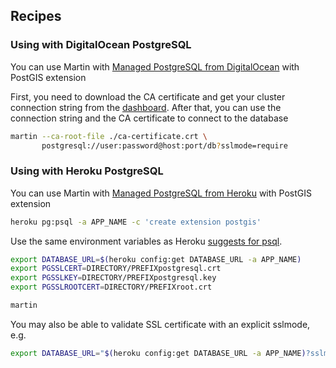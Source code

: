 ## Recipes

### Using with DigitalOcean PostgreSQL

You can use Martin
with [Managed PostgreSQL from DigitalOcean](https://www.digitalocean.com/products/managed-databases-postgresql/) with
PostGIS extension

First, you need to download the CA certificate and get your cluster connection string from
the [dashboard](https://cloud.digitalocean.com/databases). After that, you can use the connection string and the CA
certificate to connect to the database

```bash
martin --ca-root-file ./ca-certificate.crt \
       postgresql://user:password@host:port/db?sslmode=require
```

### Using with Heroku PostgreSQL

You can use Martin with [Managed PostgreSQL from Heroku](https://www.heroku.com/postgres) with PostGIS extension

```bash
heroku pg:psql -a APP_NAME -c 'create extension postgis'
```

Use the same environment variables as
Heroku [suggests for psql](https://devcenter.heroku.com/articles/heroku-postgres-via-mtls#step-2-configure-environment-variables).

```bash
export DATABASE_URL=$(heroku config:get DATABASE_URL -a APP_NAME)
export PGSSLCERT=DIRECTORY/PREFIXpostgresql.crt
export PGSSLKEY=DIRECTORY/PREFIXpostgresql.key
export PGSSLROOTCERT=DIRECTORY/PREFIXroot.crt

martin
```

You may also be able to validate SSL certificate with an explicit sslmode, e.g.

```bash
export DATABASE_URL="$(heroku config:get DATABASE_URL -a APP_NAME)?sslmode=verify-ca"
```
